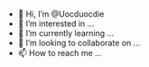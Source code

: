 - 👋 Hi, I’m @Uocduocdie
- 👀 I’m interested in ...
- 🌱 I’m currently learning ...
- 💞️ I’m looking to collaborate on ...
- 📫 How to reach me ...

<!---
Uocduocdie/Uocduocdie is a ✨ special ✨ repository because its `README.md` (this file) appears on your GitHub profile.
You can click the Preview link to take a look at your changes.
--->

